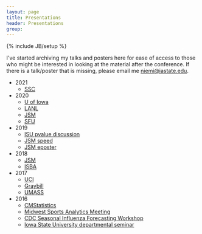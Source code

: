 ```yaml
---
layout: page
title: Presentations
header: Presentations
group: 
---
```

{% include JB/setup %}

I've started archiving my talks and posters here for ease of access to those 
who might be interested in looking at the material after the conference. 
If there is a talk/poster that is missing, please email me <niemi@iastate.edu>.

- 2021
  - [SSC](https://github.com/jarad/SSC2021/raw/master/SSC2021.pdf)
- 2020
  - [U of Iowa](presentations/JaradNiemi_UIowa2020.pdf)
  - [LANL](https://github.com/jarad/LANL2020/raw/master/LANL2020.pdf)
  - [JSM](https://github.com/jarad/JSM2020/raw/master/JaradNiemi_JSM2020.pdf)
  - [SFU](https://github.com/jarad/SFU2020/raw/master/JaradNiemi_SFU2020.pdf)
- 2019
  - [ISU pvalue discussion](https://github.com/jarad/pvalue2019/raw/master/pvalue2019.pdf)
  - [JSM speed](https://github.com/jarad/JSM2019/raw/master/JSM2019-speed.pdf)
  - [JSM eposter](https://github.com/jarad/JSM2019/raw/master/JSM2019-eposter.pdf)
- 2018
  - [JSM](https://github.com/jarad/JSM2018/raw/master/JSM2018.pdf)
  - [ISBA](https://github.com/jarad/ISBA2018/raw/master/JaradNiemi_ISBA2018.pdf)
- 2017
  - [UCI](https://github.com/jarad/UCI2017/raw/master/JaradNiemi_UCI2017.pdf)
  - [Graybill](https://github.com/jarad/Graybill2017/raw/master/JaradNiemi_Graybill2017.pdf)
  - [UMASS](https://github.com/jarad/UMASS2017/raw/master/JaradNiemi_UMASS2017.pdf)
- 2016
  - [CMStatistics](https://github.com/jarad/CMSTAT2016/raw/master/JaradNiemi_CMSTAT2016.pdf)
  - [Midwest Sports Analytics Meeting](https://github.com/jarad/MwSAM2016/raw/master/JaradNiemi_MwSAM2016.pdf)
  - [CDC Seasonal Influenza Forecasting Workshop](https://github.com/jarad/CDC2016/raw/master/CDC2016.pdf)
  - [Iowa State University departmental seminar](https://github.com/jarad/ISU2016/raw/master/JaradNiemi_ISU2016.pdf)
